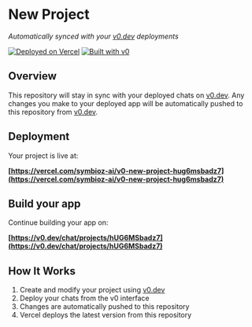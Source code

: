 # New Project

*Automatically synced with your [v0.dev](https://v0.dev) deployments*

[![Deployed on Vercel](https://img.shields.io/badge/Deployed%20on-Vercel-black?style=for-the-badge&logo=vercel)](https://vercel.com/symbioz-ai/v0-new-project-hug6msbadz7)
[![Built with v0](https://img.shields.io/badge/Built%20with-v0.dev-black?style=for-the-badge)](https://v0.dev/chat/projects/hUG6MSbadz7)

## Overview

This repository will stay in sync with your deployed chats on [v0.dev](https://v0.dev).
Any changes you make to your deployed app will be automatically pushed to this repository from [v0.dev](https://v0.dev).

## Deployment

Your project is live at:

**[https://vercel.com/symbioz-ai/v0-new-project-hug6msbadz7](https://vercel.com/symbioz-ai/v0-new-project-hug6msbadz7)**

## Build your app

Continue building your app on:

**[https://v0.dev/chat/projects/hUG6MSbadz7](https://v0.dev/chat/projects/hUG6MSbadz7)**

## How It Works

1. Create and modify your project using [v0.dev](https://v0.dev)
2. Deploy your chats from the v0 interface
3. Changes are automatically pushed to this repository
4. Vercel deploys the latest version from this repository